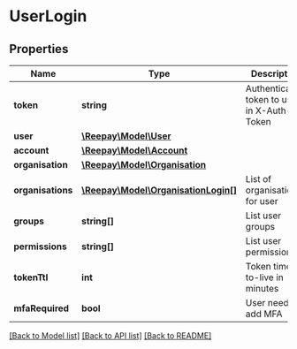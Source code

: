 # UserLogin

## Properties
 Name              | Type                                                          | Description                                 | Notes      
-------------------|---------------------------------------------------------------|---------------------------------------------|------------
 **token**         | **string**                                                    | Authentication token to use in X-Auth-Token |
 **user**          | [**\Reepay\Model\User**](User.md)                             |                                             |
 **account**       | [**\Reepay\Model\Account**](Account.md)                       |                                             |
 **organisation**  | [**\Reepay\Model\Organisation**](Organisation.md)             |                                             |
 **organisations** | [**\Reepay\Model\OrganisationLogin[]**](OrganisationLogin.md) | List of organisations for user              |
 **groups**        | **string[]**                                                  | List user groups                            |
 **permissions**   | **string[]**                                                  | List user permissions                       |
 **tokenTtl**      | **int**                                                       | Token time-to-live in minutes               |
 **mfaRequired**   | **bool**                                                      | User needs to add MFA                       | [optional] 

[[Back to Model list]](../../README.md#documentation-for-models) [[Back to API list]](../../README.md#documentation-for-api-endpoints) [[Back to README]](../../README.md)

